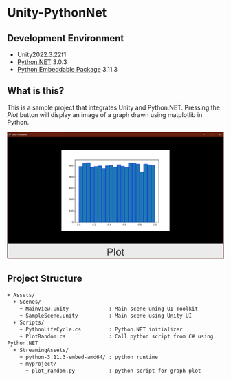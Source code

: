 # Unity-PythonNet

## Development Environment

- Unity2022.3.22f1
- [Python.NET](https://www.nuget.org/packages/pythonnet) 3.0.3
- [Python Embeddable Package](https://www.python.org/downloads/windows/) 3.11.3

## What is this?

This is a sample project that integrates Unity and Python.NET. Pressing the *Plot* button will display an image of a graph drawn using matplotlib in Python.

<img src="https://raw.githubusercontent.com/shiena/Unity-PythonNet/main/Documents~/preview.png" title="preview">

## Project Structure

```
+ Assets/
  + Scenes/
    + MainView.unity             : Main scene uning UI Toolkit
    + SampleScene.unity          : Main scene using Unity UI
  + Scripts/
    + PythonLifeCycle.cs         : Python.NET initializer
    + PlotRandom.cs              : Call python script from C# using Python.NET
  + StreamingAssets/
    + python-3.11.3-embed-amd64/ : python runtime
    + myproject/
      + plot_random.py           : python script for graph plot
```
